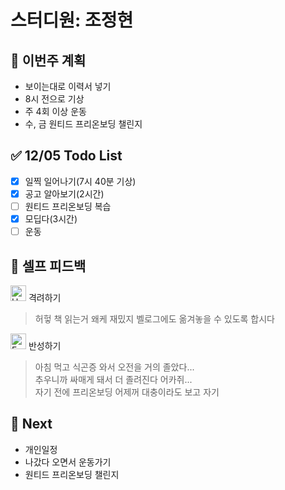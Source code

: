 # 스터디원: 조정현

## 🚀 이번주 계획

- 보이는대로 이력서 넣기
- 8시 전으로 기상
- 주 4회 이상 운동
- 수, 금 원티드 프리온보딩 챌린지

## ✅ 12/05 Todo List

- [x] 일찍 일어나기(7시 40분 기상)
- [x] 공고 알아보기(2시간)
- [ ] 원티드 프리온보딩 복습
- [x] 모딥다(3시간)
- [ ] 운동

## 🎉 셀프 피드백

<img src="https://raw.githubusercontent.com/Tarikul-Islam-Anik/Animated-Fluent-Emojis/master/Emojis/Smilies/Hugging%20Face.png" alt="Hugging Face" width="25" height="25"> 격려하기</img>

> 허헣 책 읽는거 왜케 재밌지 벨로그에도 옮겨놓을 수 있도록 합시다

<img src="https://raw.githubusercontent.com/Tarikul-Islam-Anik/Animated-Fluent-Emojis/master/Emojis/Smilies/Face%20with%20Monocle.png" alt="Face with Monocle" width="25" height="25"> 반성하기</img>

> 아침 먹고 식곤증 와서 오전을 거의 졸았다...<br>
> 추우니까 싸매게 돼서 더 졸려진다 어카쥐...<br>
> 자기 전에 프리온보딩 어제꺼 대충이라도 보고 자기

## 🌱 Next

- 개인일정
- 나갔다 오면서 운동가기
- 원티드 프리온보딩 챌린지
